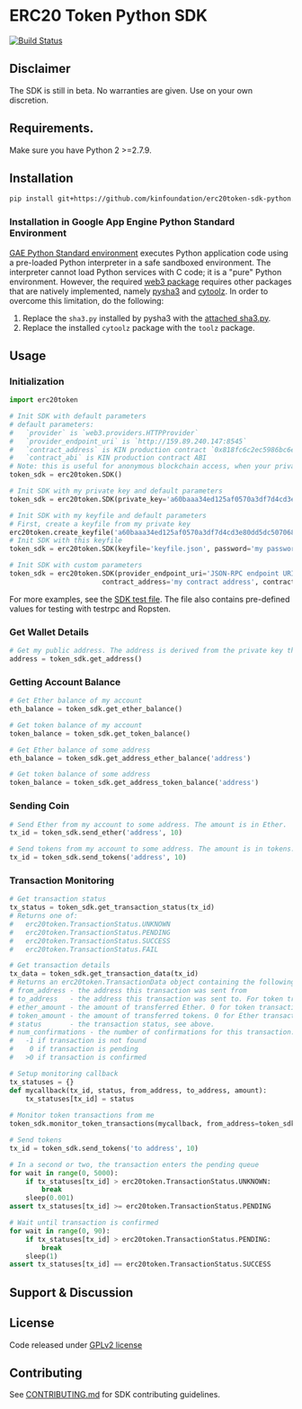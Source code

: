 
# ERC20 Token Python SDK 
[![Build Status](https://travis-ci.com/kinfoundation/erc20token-sdk-python.svg?token=f7PF9BYUzqkMQU5JpUvN)](https://travis-ci.com/kinfoundation/erc20token-sdk-python)

## Disclaimer

The SDK is still in beta. No warranties are given. Use on your own discretion.

## Requirements.

Make sure you have Python 2 >=2.7.9.

## Installation 

```sh
pip install git+https://github.com/kinfoundation/erc20token-sdk-python.git
```

### Installation in Google App Engine Python Standard Environment
[GAE Python Standard environment](https://cloud.google.com/appengine/docs/standard/) executes Python 
application code using a pre-loaded Python interpreter in a safe sandboxed environment. The interpreter cannot 
load Python services with C code; it is a "pure" Python environment. However, the required
[web3 package](https://pypi.python.org/pypi/web3/) requires other packages that are natively implemented, namely
[pysha3](https://pypi.python.org/pypi/pysha3) and [cytoolz](https://pypi.python.org/pypi/cytoolz).
In order to overcome this limitation, do the following:
1. Replace the `sha3.py` installed by pysha3 with the [attached sha3.py](sha3.py).
2. Replace the installed `cytoolz` package with the `toolz` package.


## Usage

### Initialization

```python
import erc20token

# Init SDK with default parameters
# default parameters:
#   `provider` is `web3.providers.HTTPProvider`
#   `provider_endpoint_uri` is `http://159.89.240.147:8545`
#   `contract_address` is KIN production contract `0x818fc6c2ec5986bc6e2cbf00939d90556ab12ce5`
#   `contract_abi` is KIN production contract ABI
# Note: this is useful for anonymous blockchain access, when your private key is not needed.
token_sdk = erc20token.SDK()

# Init SDK with my private key and default parameters
token_sdk = erc20token.SDK(private_key='a60baaa34ed125af0570a3df7d4cd3e80dd5dc5070680573f8de0ecfc1957575')

# Init SDK with my keyfile and default parameters
# First, create a keyfile from my private key
erc20token.create_keyfile('a60baaa34ed125af0570a3df7d4cd3e80dd5dc5070680573f8de0ecfc1957575', 'my password', 'keyfile.json')
# Init SDK with this keyfile
token_sdk = erc20token.SDK(keyfile='keyfile.json', password='my password')

# Init SDK with custom parameters
token_sdk = erc20token.SDK(provider_endpoint_uri='JSON-RPC endpoint URI', private_key='my private key',
                       contract_address='my contract address', contract_abi='abi of my contract as json')
````
For more examples, see the [SDK test file](test/test_sdk.py). The file also contains pre-defined values for testing
with testrpc and Ropsten.


### Get Wallet Details
```python
# Get my public address. The address is derived from the private key the SDK was inited with.
address = token_sdk.get_address()
```

### Getting Account Balance
```python
# Get Ether balance of my account
eth_balance = token_sdk.get_ether_balance()

# Get token balance of my account
token_balance = token_sdk.get_token_balance()

# Get Ether balance of some address
eth_balance = token_sdk.get_address_ether_balance('address')

# Get token balance of some address
token_balance = token_sdk.get_address_token_balance('address')
```

### Sending Coin
```python
# Send Ether from my account to some address. The amount is in Ether.
tx_id = token_sdk.send_ether('address', 10)

# Send tokens from my account to some address. The amount is in tokens.
tx_id = token_sdk.send_tokens('address', 10)
```

### Transaction Monitoring
```python
# Get transaction status
tx_status = token_sdk.get_transaction_status(tx_id)
# Returns one of:
#   erc20token.TransactionStatus.UNKNOWN
#   erc20token.TransactionStatus.PENDING
#   erc20token.TransactionStatus.SUCCESS
#   erc20token.TransactionStatus.FAIL

# Get transaction details
tx_data = token_sdk.get_transaction_data(tx_id)
# Returns an erc20token.TransactionData object containing the following fields:
# from_address - the address this transaction was sent from
# to_address   - the address this transaction was sent to. For token transactions, this is the decoded recipient address.
# ether_amount - the amount of transferred Ether. 0 for token transactions.
# token_amount - the amount of transferred tokens. 0 for Ether transactions.
# status       - the transaction status, see above.
# num_confirmations - the number of confirmations for this transaction:
#   -1 if transaction is not found
#    0 if transaction is pending
#   >0 if transaction is confirmed

# Setup monitoring callback
tx_statuses = {}
def mycallback(tx_id, status, from_address, to_address, amount):
    tx_statuses[tx_id] = status
  
# Monitor token transactions from me 
token_sdk.monitor_token_transactions(mycallback, from_address=token_sdk.get_address())

# Send tokens
tx_id = token_sdk.send_tokens('to address', 10)

# In a second or two, the transaction enters the pending queue
for wait in range(0, 5000):
    if tx_statuses[tx_id] > erc20token.TransactionStatus.UNKNOWN:
        break
    sleep(0.001)
assert tx_statuses[tx_id] >= erc20token.TransactionStatus.PENDING

# Wait until transaction is confirmed 
for wait in range(0, 90):
    if tx_statuses[tx_id] > erc20token.TransactionStatus.PENDING:
        break
    sleep(1)
assert tx_statuses[tx_id] == erc20token.TransactionStatus.SUCCESS
```

## Support & Discussion

## License
Code released under [GPLv2 license](LICENSE)

## Contributing
See [CONTRIBUTING.md](CONTRIBUTING.md) for SDK contributing guidelines. 

